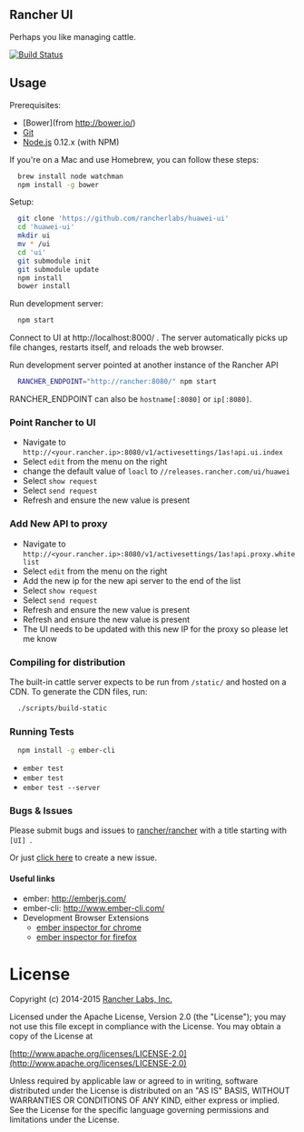 Rancher UI
--------

Perhaps you like managing cattle.

[![Build Status](http://drone.rancher.io/api/badge/github.com/rancher/ui/status.svg?branch=master)](http://drone.rancher.io/github.com/rancher/ui)

## Usage

Prerequisites:
* [Bower](from http://bower.io/)
* [Git](http://git-scm.com/)
* [Node.js](http://nodejs.org/) 0.12.x (with NPM)

If you're on a Mac and use Homebrew, you can follow these steps:
```bash
  brew install node watchman
  npm install -g bower
```

Setup:
```bash
  git clone 'https://github.com/rancherlabs/huawei-ui'
  cd 'huawei-ui'
  mkdir ui
  mv * /ui
  cd 'ui'
  git submodule init
  git submodule update
  npm install
  bower install
```

Run development server:
```bash
  npm start
```

Connect to UI at http://localhost:8000/ .  The server automatically picks up file changes, restarts itself, and reloads the web browser.

Run development server pointed at another instance of the Rancher API
```bash
  RANCHER_ENDPOINT="http://rancher:8080/" npm start
```

RANCHER_ENDPOINT can also be `hostname[:8080]` or `ip[:8080]`.


### Point Rancher to UI
* Navigate to `http://<your.rancher.ip>:8080/v1/activesettings/1as!api.ui.index`
* Select `edit` from the menu on the right
* change the default value of `loacl` to `//releases.rancher.com/ui/huawei`
* Select `show request`
* Select `send request`
* Refresh and ensure the new value is present 

### Add  New API to proxy 
* Navigate to `http://<your.rancher.ip>:8080/v1/activesettings/1as!api.proxy.whitelist`
* Select `edit` from the menu on the right
* Add the new ip for the new api server to the end of the list
* Select `show request`
* Select `send request`
* Refresh and ensure the new value is present 
* Refresh and ensure the new value is present 
* The UI needs to be updated with this new IP for the proxy so please let me know


### Compiling for distribution

The built-in cattle server expects to be run from `/static/` and hosted on a CDN.  To generate the CDN files, run:
```bash
  ./scripts/build-static
```

### Running Tests

```bash
  npm install -g ember-cli
```

* `ember test`
* `ember test`
* `ember test --server`

### Bugs & Issues
Please submit bugs and issues to [rancher/rancher](//github.com/rancher/rancher/issues) with a title starting with `[UI] `.

Or just [click here](//github.com/rancher/rancher/issues/new?title=%5BUI%5D%20) to create a new issue.


#### Useful links

* ember: http://emberjs.com/
* ember-cli: http://www.ember-cli.com/
* Development Browser Extensions
  * [ember inspector for chrome](https://chrome.google.com/webstore/detail/ember-inspector/bmdblncegkenkacieihfhpjfppoconhi)
  * [ember inspector for firefox](https://addons.mozilla.org/en-US/firefox/addon/ember-inspector/)

License
=======
Copyright (c) 2014-2015 [Rancher Labs, Inc.](http://rancher.com)

Licensed under the Apache License, Version 2.0 (the "License");
you may not use this file except in compliance with the License.
You may obtain a copy of the License at

[http://www.apache.org/licenses/LICENSE-2.0](http://www.apache.org/licenses/LICENSE-2.0)

Unless required by applicable law or agreed to in writing, software
distributed under the License is distributed on an "AS IS" BASIS,
WITHOUT WARRANTIES OR CONDITIONS OF ANY KIND, either express or implied.
See the License for the specific language governing permissions and
limitations under the License.
